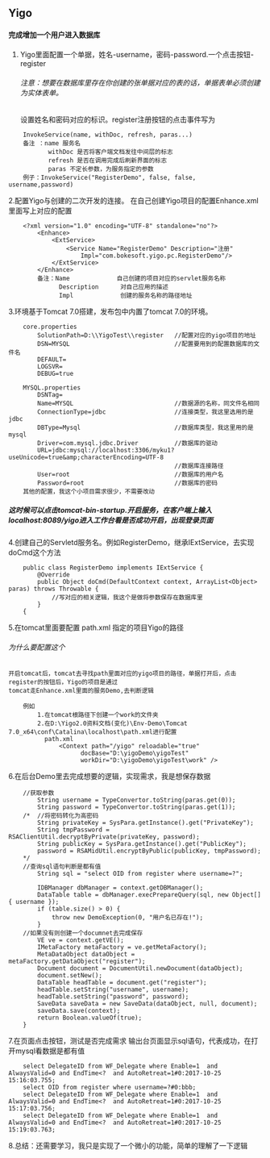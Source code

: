 ## Yigo

#### 完成增加一个用户进入数据库
1. Yigo里面配置一个单据，姓名-username，密码-password.一个点击按钮-register
    ######    注意：想要在数据库里存在你创建的张单据对应的表的话，单据表单必须创建为实体表单。
    设置姓名和密码对应的标识。register注册按钮的点击事件写为
```
    InvokeService(name, withDoc, refresh, paras...)
    备注 ：name 服务名
           withDoc 是否将客户端文档发往中间层的标志
           refresh 是否在调用完成后刷新界面的标志
           paras 不定长参数，为服务指定的参数
    例子：InvokeService("RegisterDemo", false, false, username,password)
```
2.配置Yigo与创建的二次开发的连接。
    在自己创建Yigo项目的配置Enhance.xml里面写上对应的配置
```
    <?xml version="1.0" encoding="UTF-8" standalone="no"?>
        <Enhance>
            <ExtService>
                <Service Name="RegisterDemo" Description="注册"
                    Impl="com.bokesoft.yigo.pc.RegisterDemo"/>
            </ExtService>
        </Enhance>
        备注：Name             自己创建的项目对应的servlet服务名称 
              Description      对自己应用的描述
              Impl             创建的服务名称的路径地址
```
3.环境基于Tomcat 7.0搭建，发布包中内置了tomcat 7.0的环境。
```    
    core.properties
        SolutionPath=D:\\YigoTest\\register   //配置对应的yigo项目的地址
        DSN=MYSQL                             //配置要用到的配置数据库的文件名
        DEFAULT=
        LOGSVR=
        DEBUG=true
        
    MYSQL.properties                         
        DSNTag=
        Name=MYSQL                            //数据源的名称，同文件名相同
        ConnectionType=jdbc                   //连接类型，我这里选用的是jdbc 
        DBType=Mysql                          //数据库类型，我这里用的是mysql
        Driver=com.mysql.jdbc.Driver          //数据库的驱动
        URL=jdbc:mysql://localhost:3306/myku1?useUnicode=true&amp;characterEncoding=UTF-8
                                              //数据库连接路径
        User=root                             //数据库的用户名
        Password=root                         //数据库的密码
    其他的配置，我这个小项目需求很少，不需要改动
```

##### 这时候可以点击tomcat-bin-startup.开启服务，在客户端上输入localhost:8089/yigo进入工作台看是否成功开启，出现登录页面
4.创建自己的Servletd服务名。例如RegisterDemo，继承IExtService，去实现doCmd这个方法
```
    public class RegisterDemo implements IExtService {
	    @Override
	    public Object doCmd(DefaultContext context, ArrayList<Object> paras) throws Throwable {
            //写对应的相关逻辑，我这个是做将参数保存在数据库里
        }
    {
```
5.在tomcat里面要配置 path.xml 指定的项目Yigo的路径
######     为什么要配置这个
    开启tomcat后，tomcat去寻找path里面对应的yigo项目的路径，单据打开后，点击register的按钮后，Yigo的项目是通过
    tomcat走Enhance.xml里面的服务Demo,去判断逻辑
```
    例如
        1.在tomcat根路径下创建一个work的文件夹
        2.在D:\Yigo2.0资料文档(变化)\Env-Demo\Tomcat 7.0_x64\conf\Catalina\localhost\path.xml进行配置
          path.xml
              <Context path="/yigo" reloadable="true" 
                    docBase="D:\yigoDemo\yigoTest" 
                    workDir="D:\yigoDemo\yigoTest\work" />
```
6.在后台Demo里去完成想要的逻辑，实现需求，我是想保存数据
```
    //获取参数
		String username = TypeConvertor.toString(paras.get(0));
		String password = TypeConvertor.toString(paras.get(1));
	/*	//将密码转化为高密码
		String privateKey = SysPara.getInstance().get("PrivateKey");
		String tmpPassword = RSAClientUtil.decryptByPrivate(privateKey, password);
		String publicKey = SysPara.getInstance().get("PublicKey");
		password = RSAMidUtil.encryptByPublic(publicKey, tmpPassword);
	*/
	//查询sql语句判断是都有值
		String sql = "select OID from register where username=?";
		
		IDBManager dbManager = context.getDBManager();
		DataTable table = dbManager.execPrepareQuery(sql, new Object[] { username });
		if (table.size() > 0) {
			throw new DemoException(0, "用户名已存在!");
		}
    //如果没有则创建一个documnet去完成保存
		VE ve = context.getVE();
		IMetaFactory metaFactory = ve.getMetaFactory();
		MetaDataObject dataObject = metaFactory.getDataObject("register");
		Document document = DocumentUtil.newDocument(dataObject);
		document.setNew();
		DataTable headTable = document.get("register");
		headTable.setString("username", username);
		headTable.setString("password", password);
		SaveData saveData = new SaveData(dataObject, null, document);
		saveData.save(context);
		return Boolean.valueOf(true);
	}
```
7.在页面点击按钮，测试是否完成需求
    输出台页面显示sql语句，代表成功，在打开mysql看数据是都有值
```
    select DelegateID from WF_Delegate where Enable=1  and AlwaysValid=0 and EndTime<?  and AutoRetreat=1#0:2017-10-25 15:16:03.755;
    select OID from register where username=?#0:bbb;
    select DelegateID from WF_Delegate where Enable=1  and AlwaysValid=0 and EndTime<?  and AutoRetreat=1#0:2017-10-25 15:17:03.756;
    select DelegateID from WF_Delegate where Enable=1  and AlwaysValid=0 and EndTime<?  and AutoRetreat=1#0:2017-10-25 15:19:03.763;
```
8.总结：还需要学习，我只是实现了一个微小的功能，简单的理解了一下逻辑